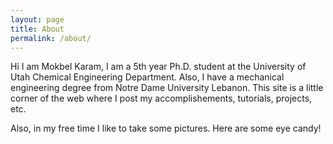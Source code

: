 ```yaml
---
layout: page
title: About
permalink: /about/
---
```

Hi I am Mokbel Karam, I am a 5th year Ph.D. student at the University of Utah Chemical Engineering Department. 
Also, I have a mechanical engineering degree from Notre Dame University Lebanon.
This site is a little corner of the web where I post my accomplishements, tutorials, projects, etc.   

Also, in my free time I like to take some pictures. Here are some eye candy!

<script src="https://cdn.jsdelivr.net/npm/publicalbum@latest/embed-ui.min.js" async></script>
<div class="pa-carousel-widget" style="width:100%; height:480px; display:none;"
  data-link="https://photos.app.goo.gl/vTY4ve8Fifp9XoyL9"
  data-title=""
  data-description="18 new items · Album by Mokbel Karam"
  data-delay="3">
  <object data="https://lh3.googleusercontent.com/ZAgORQKsK8H-lPTWo04CFF3MV4DHAC1NKF3tr_jxk3KqlZlmtxzWyV5AcShu6txIJktxC1wyK4GtKMFg5jV5wCoqRcAWIG8wZPF08sp06PYTh_KoNCT71eQmznZhpDUThG2yeqTMv_U=w1920-h1080"></object>
  <object data="https://lh3.googleusercontent.com/aAa0g45c7ApE9ry487jR31ekbLEusSW9_BFr91RjEznxjV1IX_B4e9OTi9HJi1hmaFShuSc73VItRlL2n43aLkf7bEUvV0p06PAzIGClatNaiWyoEnfdfzRlre97jDbbWqwxvtlbwh0=w1920-h1080"></object>
  <object data="https://lh3.googleusercontent.com/7B4tyUoAbGmjMtRixur7Z1MOODUnCxAQ3O-78CNasU4_I9qFmI8Np1Te5EGt2b2K_eHv8p__r6JD1vC83GvN6cBQFHH0oDJS2pEiDzEXi9HNULksxBcx2B-5CgIK5IJP-8bKUjR9a8o=w1920-h1080"></object>
  <object data="https://lh3.googleusercontent.com/HrwPzLWm-f8duIGX5uHwXFxtCg7zK8P37IjBk-uANwy2S3cSATre2QEz3FbqFJ5ugfDKRjALDCz1_CHP8x0LrLDJDC5Qw3YIVJu4EX2yUjlb5qobxXV8RZ-NKMw9kJIgJnRMV5tcq0c=w1920-h1080"></object>
  <object data="https://lh3.googleusercontent.com/YyPKcVRJdwFZyKa5irEJRba9luDH_z0QWhRlxKa2L3QBGr3duwWtSlDmI3rFs78TWX2uVJXzYBVnoi7_ENYIQLX0cY675VC2kzIiBW-GRrJ4TAGZkcW6-fdaMnLiXBU8LvvsW-QlWFA=w1920-h1080"></object>
  <object data="https://lh3.googleusercontent.com/7hBJ8u_9YOmSxw8mxOEjjKNax7kcY5ZnzGgPQJBHocUphBjTxgHmmCQvQEHyaJL6NoR1v_pGMqeNksjSLst1JSQQOvW6ENz0qRrebY5yXrLdGd-NhSHJwWfQVhD2BMcPrw0spXZIu3Y=w1920-h1080"></object>
  <object data="https://lh3.googleusercontent.com/0wTiOYtkwdOkKeK5IU82XaBKNQRXK6FotTISwMHB0n3qmGCrzZLIge6vv0x4SXALuh4t9u_hrsR_Usc4dJxHE0FuPQpCaF5DPEDctW31nHe86_3lWuQ8B4onq47WOkLKBVUt-I4wWc0=w1920-h1080"></object>
  <object data="https://lh3.googleusercontent.com/UTBLixuwM0AWTL2ADnjzslPDgqSu4h5Sgt60q5bqJxBONtPA6NwmYtbAH5wOwmVqVk0pzm1okcitAwpDcgnowP6r6a58EweNADFl6sFeHcESjY30rF-dlZCJYyBKx3C57Mn5fbEZxME=w1920-h1080"></object>
  <object data="https://lh3.googleusercontent.com/Bq1NyV8tdG2MqU8xoQUXO1_37XE5GmuFZfhEMUUj-MIDsH2YM27yogCEgDPcmSiTtpZRDqbXKym8nUxs1-Z6yBWgY_cCoZlcnQmQ0GGolrEyCVcFarY1pc0RGMjy0iIlqGT5dY7aOEc=w1920-h1080"></object>
  <object data="https://lh3.googleusercontent.com/VfZzCzBr06gU1Gcq-IAN570e05Odr9gx2YCy69yMN6YsNAILWUlBFDqEoe3BxruOP9ac3C8WYuRvVLlJww3tJNKz0sXFUgfnUMHs0Ku5lD5BE9I7jHwWVCOkfdzFmHmr2GBw2C8dVa8=w1920-h1080"></object>
  <object data="https://lh3.googleusercontent.com/gNTZ6FpR1ZJ0kKMDq-AJZGDFgaQLYtSsij7RSkutIqiF5AwrVG87qmd7HzvAKtaqnLEFLfvI3inCifia_MjixvMZII66xfzCU6r6guBeP5COp9s9CfruUcXVJ-lExQLH1cnCslBq-cU=w1920-h1080"></object>
  <object data="https://lh3.googleusercontent.com/_ZLM3JmIXYpD7hI4WSv8eWB_MMi9FPaDpgMoPERqteH3U8Lgcps04yrVJLBzM3FUQ-Ajocyi8I4U5WRiMQlABUrquWVwgBe-UJbWTZGyAMZsmlWub779cmDmByl7n2bGLaAKlKki7fA=w1920-h1080"></object>
  <object data="https://lh3.googleusercontent.com/rhibV-Uck2GAVnK3g25vkLY73UzXr4Ji0vXjkFXguhQUTmYbrEnG2HN-7G370YqOmVsl43-3inNp5fH7vQtWZ-hPLFNlDy_Sm2Knxl-AJf-a9rzHYN4F6PJWzuBsCY4swIEDjUzddvs=w1920-h1080"></object>
  <object data="https://lh3.googleusercontent.com/8J2Dp6nyKxtWaR58HM91CGHKWkWYC1eYxGxTp3k71WyV7QfPcJpzACXruVDx73h8TiBPBOPHaeMiWwXziHTxF7NR2ng-1sWMWnJfka4VYUs2Bm38WchfSEGhXXsxpnYsYE767gJ64Ys=w1920-h1080"></object>
  <object data="https://lh3.googleusercontent.com/Io_2IE4_6dA5mzkvcX6PsVBEhRnBzDl4p2dhJttjb7FQn-rC0jWL7i-D1YCnD5cf161XucpSF0tN9F0-CTG3BYfs_ewNQ5eQzWx7mTYZPo82fBRyJRXDwFATGZpw_rwk70WfBXmdaN4=w1920-h1080"></object>
  <object data="https://lh3.googleusercontent.com/69H9DjTjWS2ZH7ZnBVb127duy3OMHGT65ZQnWsRzOmNcqvRS8FferOWR7fsdhzY0jzb-zhaIWIu0TRnZXFdYaG4Ygly-5P5-pjbGtDOWB6edONN6WdWGn_cz2xUmjazjzgWFtk_x2jc=w1920-h1080"></object>
  <object data="https://lh3.googleusercontent.com/ahGLzbmRbRpR9rNfKf1jKWvxW4mW4aUGWFS1GYRL9Zx2cyU9a097UKOBVpj2fDT_1TloHBcmyVwf5ENS6GzlxoYv5tDxDdJoPx_w2AHouckT8zw2anIBzrQq_9bpqaQR7y6mtEYXOaM=w1920-h1080"></object>
  <object data="https://lh3.googleusercontent.com/5YpddKXA3GhHf-S06wWKdPBoZf2QLiufLfs-ngVSkQ6dxc_Jn88GK4L8BJWUDvTQXNH2eEEleeEbfclx5Tt6MMaUyF-sgjPSGJLBtnSDz9iJq2f40qE9LBd05gF_XZ-rxswFjl0YitM=w1920-h1080"></object>
</div>
